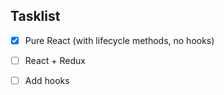 ## Tasklist


- [x] Pure React (with lifecycle methods, no hooks)

- [ ] React + Redux

- [ ] Add hooks